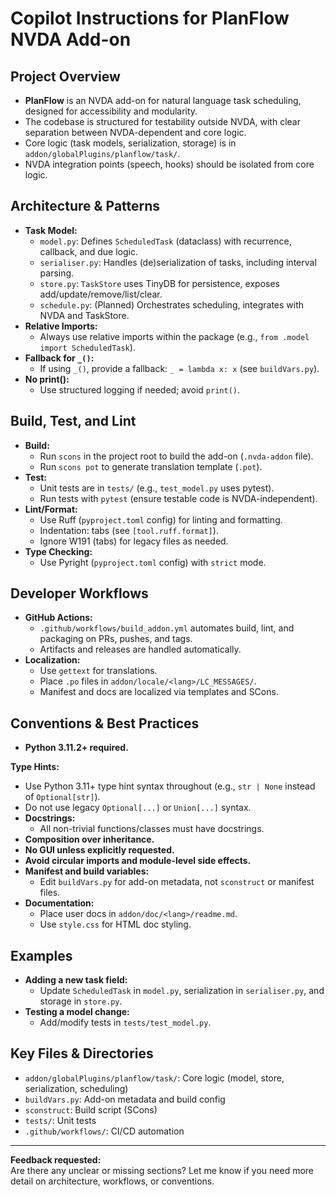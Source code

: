 
# Copilot Instructions for PlanFlow NVDA Add-on

## Project Overview

- **PlanFlow** is an NVDA add-on for natural language task scheduling, designed for accessibility and modularity.
- The codebase is structured for testability outside NVDA, with clear separation between NVDA-dependent and core logic.
- Core logic (task models, serialization, storage) is in `addon/globalPlugins/planflow/task/`.
- NVDA integration points (speech, hooks) should be isolated from core logic.

## Architecture & Patterns

- **Task Model:**  
  - `model.py`: Defines `ScheduledTask` (dataclass) with recurrence, callback, and due logic.
  - `serialiser.py`: Handles (de)serialization of tasks, including interval parsing.
  - `store.py`: `TaskStore` uses TinyDB for persistence, exposes add/update/remove/list/clear.
  - `schedule.py`: (Planned) Orchestrates scheduling, integrates with NVDA and TaskStore.
- **Relative Imports:**  
  - Always use relative imports within the package (e.g., `from .model import ScheduledTask`).
- **Fallback for `_()`:**  
  - If using `_()`, provide a fallback: `_ = lambda x: x` (see `buildVars.py`).
- **No print():**  
  - Use structured logging if needed; avoid `print()`.

## Build, Test, and Lint

- **Build:**  
  - Run `scons` in the project root to build the add-on (`.nvda-addon` file).
  - Run `scons pot` to generate translation template (`.pot`).
- **Test:**  
  - Unit tests are in `tests/` (e.g., `test_model.py` uses pytest).
  - Run tests with `pytest` (ensure testable code is NVDA-independent).
- **Lint/Format:**  
  - Use Ruff (`pyproject.toml` config) for linting and formatting.
  - Indentation: tabs (see `[tool.ruff.format]`).
  - Ignore W191 (tabs) for legacy files as needed.
- **Type Checking:**  
  - Use Pyright (`pyproject.toml` config) with `strict` mode.

## Developer Workflows

- **GitHub Actions:**  
  - `.github/workflows/build_addon.yml` automates build, lint, and packaging on PRs, pushes, and tags.
  - Artifacts and releases are handled automatically.
- **Localization:**  
  - Use `gettext` for translations.
  - Place `.po` files in `addon/locale/<lang>/LC_MESSAGES/`.
  - Manifest and docs are localized via templates and SCons.

## Conventions & Best Practices

- **Python 3.11.2+ required.**

**Type Hints:**
- Use Python 3.11+ type hint syntax throughout (e.g., `str | None` instead of `Optional[str]`).
- Do not use legacy `Optional[...]` or `Union[...]` syntax.
- **Docstrings:**  
  - All non-trivial functions/classes must have docstrings.
- **Composition over inheritance.**
- **No GUI unless explicitly requested.**
- **Avoid circular imports and module-level side effects.**
- **Manifest and build variables:**  
  - Edit `buildVars.py` for add-on metadata, not `sconstruct` or manifest files.
- **Documentation:**  
  - Place user docs in `addon/doc/<lang>/readme.md`.
  - Use `style.css` for HTML doc styling.

## Examples

- **Adding a new task field:**  
  - Update `ScheduledTask` in `model.py`, serialization in `serialiser.py`, and storage in `store.py`.
- **Testing a model change:**  
  - Add/modify tests in `tests/test_model.py`.

## Key Files & Directories

- `addon/globalPlugins/planflow/task/`: Core logic (model, store, serialization, scheduling)
- `buildVars.py`: Add-on metadata and build config
- `sconstruct`: Build script (SCons)
- `tests/`: Unit tests
- `.github/workflows/`: CI/CD automation

---

**Feedback requested:**  
Are there any unclear or missing sections? Let me know if you need more detail on architecture, workflows, or conventions.

